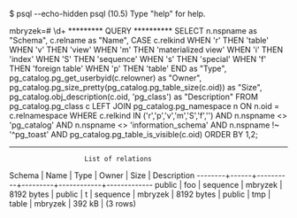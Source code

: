 $ psql --echo-hidden
psql (10.5)
Type "help" for help.

mbryzek=# \d+
********* QUERY **********
SELECT n.nspname as "Schema",
  c.relname as "Name",
  CASE c.relkind WHEN 'r' THEN 'table' WHEN 'v' THEN 'view' WHEN 'm' THEN 'materialized view' WHEN 'i' THEN 'index' WHEN 'S' THEN 'sequence' WHEN 's' THEN 'special' WHEN 'f' THEN 'foreign table' WHEN 'p' THEN 'table' END as "Type",
  pg_catalog.pg_get_userbyid(c.relowner) as "Owner",
  pg_catalog.pg_size_pretty(pg_catalog.pg_table_size(c.oid)) as "Size",
  pg_catalog.obj_description(c.oid, 'pg_class') as "Description"
FROM pg_catalog.pg_class c
     LEFT JOIN pg_catalog.pg_namespace n ON n.oid = c.relnamespace
WHERE c.relkind IN ('r','p','v','m','S','f','')
      AND n.nspname <> 'pg_catalog'
      AND n.nspname <> 'information_schema'
      AND n.nspname !~ '^pg_toast'
  AND pg_catalog.pg_table_is_visible(c.oid)
ORDER BY 1,2;
**************************

                       List of relations
 Schema | Name |   Type   |  Owner  |    Size    | Description
--------+------+----------+---------+------------+-------------
 public | foo  | sequence | mbryzek | 8192 bytes |
 public | t    | sequence | mbryzek | 8192 bytes |
 public | tmp  | table    | mbryzek | 392 kB     |
(3 rows)